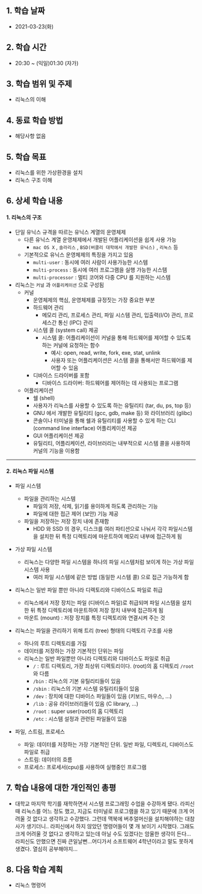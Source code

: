 

## 1. 학습 날짜

* 2021-03-23(화)



## 2. 학습 시간

* 20:30 ~ (익일)01:30 (자가)



## 3. 학습 범위 및 주제

* 리눅스의 이해



## 4. 동료 학습 방법

* 해당사항 없음



## 5. 학습 목표

* 리눅스를 위한 가상환경을 설치
* 리눅스 구조 이해



## 6. 상세 학습 내용

#### 1. 리눅스의 구조

* 단일 유닉스 규격을 따르는 유닉스 계열의 운영체제
  * 다른 유닉스 계열 운영체제에서 개발된 어플리케이션을 쉽게 사용 가능
    * `mac OS X` ,  `솔라리스` , `BSD(버클리 대학에서 개발한 유닉스)` , `리눅스` 등
  * 기본적으로 유닉스 운영체제의 특징을 가지고 있음
    * `multi-user` : 동시에 여러 사람이 사용가능한 시스템
    * `multi-process` : 동시에 여러 프로그램을 실행 가능한 시스템
    * `multi-processor` : 멀티 코어와 다중 CPU 를 지원하는 시스템
* 리눅스는 `커널` 과 `어플리케이션` 으로 구성됨
  * 커널
    * 운영체제의 핵심, 운영체제를 규정짓는 가장 중요한 부분
    * 하드웨어 관리
      * 메모리 관리, 프로세스 관리, 파일 시스템 관리, 입출력(I/O) 관리, 프로세스간 통신 (IPC) 관리
    * 시스템 콜 (system call) 제공
      * 시스템 콜: 어플리케이션이 커널을 통해 하드웨어를 제어할 수 있도록 하는 커널에 요청하는 함수
        * 예시: open, read, write, fork, exe, stat, unlink
        * 사용자 또는 어플리케이션은 시스템 콜을 통해서만 하드웨어를 제어할 수 있음
    * 디바이스 드라이버를 포함
      * 디바이스 드라이버: 하드웨어를 제어하는 데 사용되는 프로그램
  * 어플리케이션
    * 쉘 (shell)
    * 사용자가 리눅스를 사용할 수 있도록 하는 유틸리티 (tar, du, ps, top 등)
    * GNU 에서 개발한 유틸리티 (gcc, gdb, make 등) 와 라이브러리 (glibc)
    * 콘솔이나 터미널을 통해 쉘과 유틸리티를 사용할 수 있게 하는 CLI (command line interface) 어플리케이션 제공
    * GUI 어플리케이션 제공
    * 유틸리티, 어플리케이션, 라이브러리는 내부적으로 시스템 콜을 사용하여 커널의 기능을 이용함



<hr>

#### 2. 리눅스 파일 시스템

* 파일 시스템
  * 파일을 관리하는 시스템
    * 파일의 저장, 삭제, 읽기를 용이하게 하도록 관리하는 기능
    * 파일에 대한 접근 제어 (보안) 기능 제공
  * 파일을 저장하는 저장 장치 내에 존재함
    * HDD 와 SSD 의 경우, 디스크를 여러 파티션으로 나눠서 각각 파일시스템을 설치한 뒤 특정 디렉토리에 마운트하여 메모리 내부에 접근하게 됨
* 가상 파일 시스템
  * 리눅스는 다양한 파일 시스템을 하나의 파일 시스템처럼 보이게 하는 가상 파일 시스템 사용
    * 여러 파일 시스템에 같은 방법 (동일한 시스템 콜) 으로 접근 가능하게 함
* 리눅스는 일반 파일 뿐만 아니라 디렉토리와 디바이스도 파일로 취급
  * 리눅스에서 저장 장치는 파일 (디바이스 파일)로 취급되며 파일 시스템을 설치한 뒤 특정 디렉토리에 마운트하여 저장 장치 내부에 접근하게 됨
  * 마운트 (mount) : 저장 장치를 특정 디렉토리와 연결시켜 주는 것
* 리눅스는 파일을 관리하기 위해 트리 (tree) 형태의 디렉토리 구조를 사용
  * 하나의 루트 디렉토리를 가짐
  * 데이터를 저장하는 가장 기본적인 단위는 파일
  * 리눅스는 일반 파일뿐만 아니라 디렉토리와 디바이스도 파일로 취급
    * `/` : 루트 디렉토리, 가장 최상위 디렉토리이다. (root)의 홈 디렉토리 `/root` 와 다름
    * `/bin` : 리눅스의 기본 유틸리티들이 있음
    * `/sbin` : 리눅스의 기본 시스템 유틸리티들이 있음
    * `/dev` : 장치에 대한 디바이스 파일들이 있음 (키보드, 마우스, ...)
    * `/lib` : 공유 라이브러리들이 있음 (C library, ...)
    * `/root` : super user(root)의 홈 디렉토리
    * `/etc` : 시스템 설정과 관련된 파일들이 있음

* 파일, 스트림, 프로세스
  * 파일: 데이터를 저장하는 가장 기본적인 단위. 일반 파일, 디렉토리, 디바이스도 파일로 취급
  * 스트림: 데이터의 흐름
  * 프로세스: 프로세서(cpu)를 사용하여 실행중인 프로그램





## 7. 학습 내용에 대한 개인적인 총평

* 대학교 마지막 학기를 재학하면서 시스템 프로그래밍 수업을 수강하게 됐다. 라피신때 리눅스를 어느 정도 했고, 지금도 터미널로 프로그램을 하고 있기 때문에 크게 어려울 것 없다고 생각하고 수강했다. 그런데 맥북에 버추얼머신을 설치해야하는 대참사가 생기더니.. 라피신에서 하지 않았던 명령어들이 몇 개 보이기 시작했다. 그래도 크게 어려울 것 없다고 생각하고 있는데 아닐 수도 있겠다는 암울한 생각이 든다...  라피신도 안했으면 진짜 큰일날뻔...어디가서 소프트웨어 4학년이라고 말도 못하게 생겼다. 열심히 공부해야지...



## 8. 다음 학습 계획

* 리눅스 명령어

